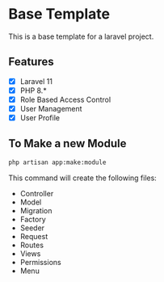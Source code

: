 # Base Template

This is a base template for a laravel project.

## Features

- [x] Laravel 11
- [x] PHP 8.*
- [x] Role Based Access Control
- [x] User Management
- [x] User Profile

## To Make a new Module

```bash
php artisan app:make:module
```
This command will create the following files:
- Controller
- Model
- Migration
- Factory
- Seeder
- Request
- Routes
- Views
- Permissions
- Menu
